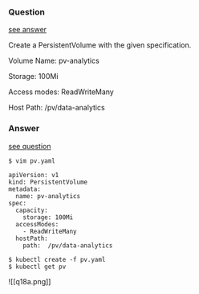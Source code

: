 ### Question

[see answer](#answer)

Create a PersistentVolume with the given specification.

Volume Name: pv-analytics

Storage: 100Mi

Access modes: ReadWriteMany

Host Path: /pv/data-analytics
























### Answer

[see question](#question)

```shell
$ vim pv.yaml

apiVersion: v1  
kind: PersistentVolume  
metadata:  
  name: pv-analytics  
spec:  
  capacity:  
    storage: 100Mi  
  accessModes:  
    - ReadWriteMany  
  hostPath:  
    path:  /pv/data-analytics

$ kubectl create -f pv.yaml  
$ kubectl get pv
```

![[q18a.png]]
